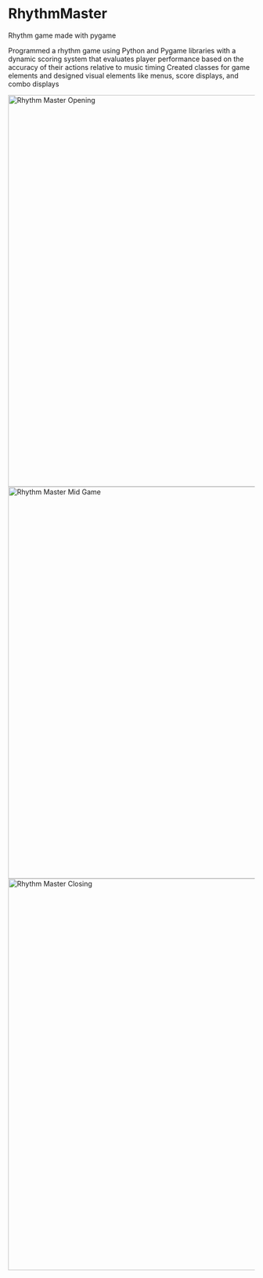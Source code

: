 # RhythmMaster
Rhythm game made with pygame 

Programmed a rhythm game using Python and Pygame libraries with a dynamic scoring system that evaluates player performance based on the accuracy of their actions relative to music timing
Created classes for game elements and designed visual elements like menus, score displays, and combo displays 

<img width="799" alt="Rhythm Master Opening " src="https://github.com/al8273j/RhythmMaster/assets/139778039/5bb0e429-5fcd-4c2a-92ee-2e5bc2a4e12c">
<img width="799" alt="Rhythm Master Mid Game" src="https://github.com/al8273j/RhythmMaster/assets/139778039/7646a34c-716a-4780-951d-92fb2833de6f">
<img width="799" alt="Rhythm Master Closing " src="https://github.com/al8273j/RhythmMaster/assets/139778039/455e73b1-4d53-4982-aded-43adb8ce4eea">
